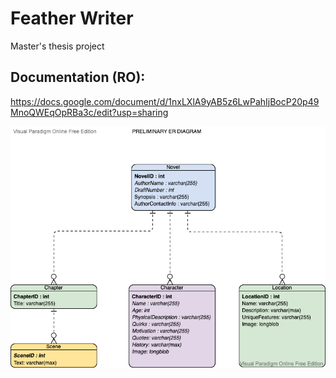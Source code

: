 # Feather Writer
Master's thesis project

## Documentation (RO):
https://docs.google.com/document/d/1nxLXlA9yAB5z6LwPahIjBocP20p49MnoQWEqOpRBa3c/edit?usp=sharing

![Diagram](Diagram.png)


